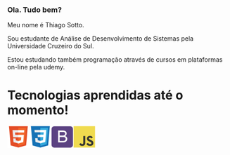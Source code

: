 ### Ola. Tudo bem?

Meu nome é Thiago Sotto.

Sou estudante de Análise de Desenvolvimento de Sistemas pela Universidade Cruzeiro do Sul.

Estou estudando também programação através de cursos em plataformas on-line pela udemy.

# Tecnologias aprendidas até o momento!

<img src="https://github.com/devicons/devicon/blob/master/icons/html5/html5-original.svg" alt="html" width="50"/><img src="https://github.com/devicons/devicon/blob/master/icons/css3/css3-original.svg" alt="css" width="50"/><img src="https://github.com/devicons/devicon/blob/9f4f5cdb393299a81125eb5127929ea7bfe42889/icons/bootstrap/bootstrap-plain.svg" alt="css" width="50"/><img src="https://github.com/devicons/devicon/blob/9f4f5cdb393299a81125eb5127929ea7bfe42889/icons/javascript/javascript-original.svg" alt="css" width="50"/>
